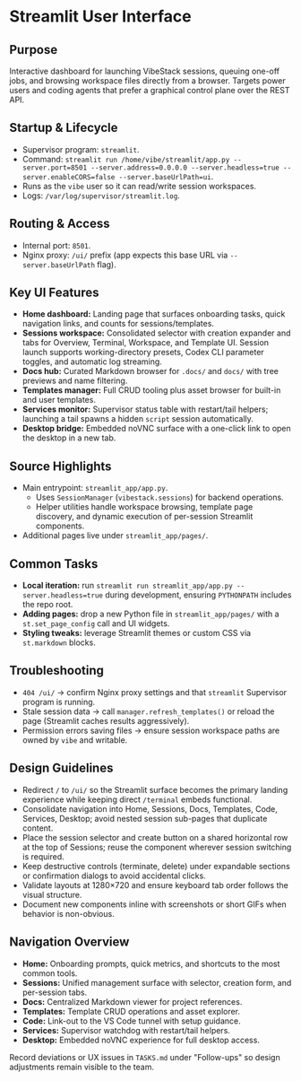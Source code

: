 # Streamlit User Interface

## Purpose
Interactive dashboard for launching VibeStack sessions, queuing one-off jobs, and browsing workspace files directly from a browser. Targets power users and coding agents that prefer a graphical control plane over the REST API.

## Startup & Lifecycle
- Supervisor program: `streamlit`.
- Command: `streamlit run /home/vibe/streamlit/app.py --server.port=8501 --server.address=0.0.0.0 --server.headless=true --server.enableCORS=false --server.baseUrlPath=ui`.
- Runs as the `vibe` user so it can read/write session workspaces.
- Logs: `/var/log/supervisor/streamlit.log`.

## Routing & Access
- Internal port: `8501`.
- Nginx proxy: `/ui/` prefix (app expects this base URL via `--server.baseUrlPath` flag).

## Key UI Features
- **Home dashboard:** Landing page that surfaces onboarding tasks, quick navigation links, and counts for sessions/templates.
- **Sessions workspace:** Consolidated selector with creation expander and tabs for Overview, Terminal, Workspace, and Template UI. Session launch supports working-directory presets, Codex CLI parameter toggles, and automatic log streaming.
- **Docs hub:** Curated Markdown browser for `.docs/` and `docs/` with tree previews and name filtering.
- **Templates manager:** Full CRUD tooling plus asset browser for built-in and user templates.
- **Services monitor:** Supervisor status table with restart/tail helpers; launching a tail spawns a hidden `script` session automatically.
- **Desktop bridge:** Embedded noVNC surface with a one-click link to open the desktop in a new tab.

## Source Highlights
- Main entrypoint: `streamlit_app/app.py`.
  - Uses `SessionManager` (`vibestack.sessions`) for backend operations.
  - Helper utilities handle workspace browsing, template page discovery, and dynamic execution of per-session Streamlit components.
- Additional pages live under `streamlit_app/pages/`.

## Common Tasks
- **Local iteration:** run `streamlit run streamlit_app/app.py --server.headless=true` during development, ensuring `PYTHONPATH` includes the repo root.
- **Adding pages:** drop a new Python file in `streamlit_app/pages/` with a `st.set_page_config` call and UI widgets.
- **Styling tweaks:** leverage Streamlit themes or custom CSS via `st.markdown` blocks.

## Troubleshooting
- `404 /ui/` → confirm Nginx proxy settings and that `streamlit` Supervisor program is running.
- Stale session data → call `manager.refresh_templates()` or reload the page (Streamlit caches results aggressively).
- Permission errors saving files → ensure session workspace paths are owned by `vibe` and writable.

## Design Guidelines
- Redirect `/` to `/ui/` so the Streamlit surface becomes the primary landing experience while keeping direct `/terminal` embeds functional.
- Consolidate navigation into Home, Sessions, Docs, Templates, Code, Services, Desktop; avoid nested session sub-pages that duplicate content.
- Place the session selector and create button on a shared horizontal row at the top of Sessions; reuse the component wherever session switching is required.
- Keep destructive controls (terminate, delete) under expandable sections or confirmation dialogs to avoid accidental clicks.
- Validate layouts at 1280×720 and ensure keyboard tab order follows the visual structure.
- Document new components inline with screenshots or short GIFs when behavior is non-obvious.

## Navigation Overview
- **Home:** Onboarding prompts, quick metrics, and shortcuts to the most common tools.
- **Sessions:** Unified management surface with selector, creation form, and per-session tabs.
- **Docs:** Centralized Markdown viewer for project references.
- **Templates:** Template CRUD operations and asset explorer.
- **Code:** Link-out to the VS Code tunnel with setup guidance.
- **Services:** Supervisor watchdog with restart/tail helpers.
- **Desktop:** Embedded noVNC experience for full desktop access.


Record deviations or UX issues in `TASKS.md` under "Follow-ups" so design adjustments remain visible to the team.

